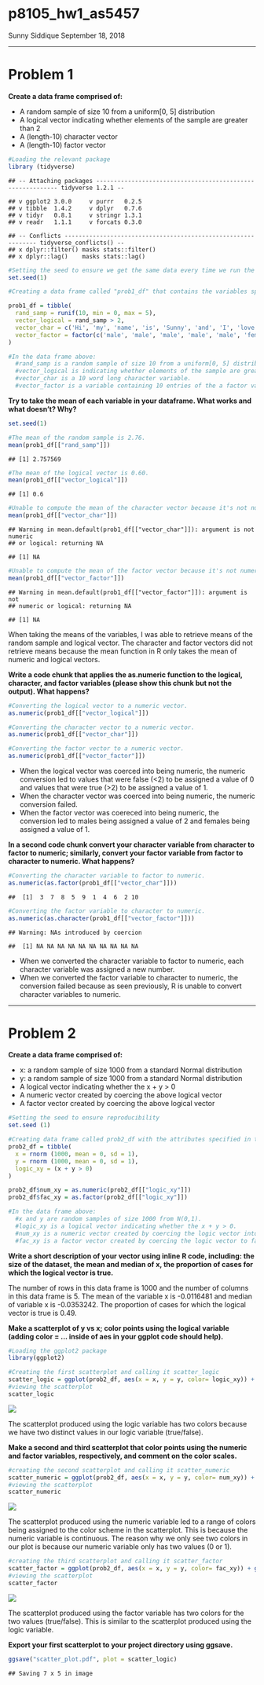 p8105\_hw1\_as5457
================
Sunny Siddique
September 18, 2018

------------------------------------------------------------------------

Problem 1
=========

**Create a data frame comprised of:**

-   A random sample of size 10 from a uniform\[0, 5\] distribution
-   A logical vector indicating whether elements of the sample are greater than 2
-   A (length-10) character vector
-   A (length-10) factor vector

``` r
#Loading the relevant package
library (tidyverse)
```

    ## -- Attaching packages ----------------------------------------------------------- tidyverse 1.2.1 --

    ## v ggplot2 3.0.0     v purrr   0.2.5
    ## v tibble  1.4.2     v dplyr   0.7.6
    ## v tidyr   0.8.1     v stringr 1.3.1
    ## v readr   1.1.1     v forcats 0.3.0

    ## -- Conflicts -------------------------------------------------------------- tidyverse_conflicts() --
    ## x dplyr::filter() masks stats::filter()
    ## x dplyr::lag()    masks stats::lag()

``` r
#Setting the seed to ensure we get the same data every time we run the code
set.seed(1)

#Creating a data frame called "prob1_df" that contains the variables specified in the prompt.

prob1_df = tibble(
  rand_samp = runif(10, min = 0, max = 5),
  vector_logical = rand_samp > 2,
  vector_char = c('Hi', 'my', 'name', 'is', 'Sunny', 'and', 'I', 'love', 'chicken', 'wings'),
  vector_factor = factor(c('male', 'male', 'male', 'male', 'male', 'female', 'female', 'female', 'female', 'female'))
)

#In the data frame above:
  #rand_samp is a random sample of size 10 from a uniform[0, 5] distribution.
  #vector_logical is indicating whether elements of the sample are greater than 2.
  #vector_char is a 10 word long character variable.
  #vector_factor is a variable containing 10 entries of the a factor variable, male or female. 
```

**Try to take the mean of each variable in your dataframe. What works and what doesn’t? Why?**

``` r
set.seed(1)

#The mean of the random sample is 2.76.
mean(prob1_df[["rand_samp"]])
```

    ## [1] 2.757569

``` r
#The mean of the logical vector is 0.60.
mean(prob1_df[["vector_logical"]])
```

    ## [1] 0.6

``` r
#Unable to compute the mean of the character vector because it's not numeric or logical.
mean(prob1_df[["vector_char"]])
```

    ## Warning in mean.default(prob1_df[["vector_char"]]): argument is not numeric
    ## or logical: returning NA

    ## [1] NA

``` r
#Unable to compute the mean of the factor vector because it's not numeric or logical.
mean(prob1_df[["vector_factor"]])
```

    ## Warning in mean.default(prob1_df[["vector_factor"]]): argument is not
    ## numeric or logical: returning NA

    ## [1] NA

When taking the means of the variables, I was able to retrieve means of the random sample and logical vector. The character and factor vectors did not retrieve means because the mean function in R only takes the mean of numeric and logical vectors.

**Write a code chunk that applies the as.numeric function to the logical, character, and factor variables (please show this chunk but not the output). What happens?**

``` r
#Converting the logical vector to a numeric vector.
as.numeric(prob1_df[["vector_logical"]])

#Converting the character vector to a numeric vector.
as.numeric(prob1_df[["vector_char"]])

#Converting the factor vector to a numeric vector.
as.numeric(prob1_df[["vector_factor"]])
```

-   When the logical vector was coerced into being numeric, the numeric conversion led to values that were false (&lt;2) to be assigned a value of 0 and values that were true (&gt;2) to be assigned a value of 1.
-   When the character vector was coerced into being numeric, the numeric conversion failed.
-   When the factor vector was coereced into being numeric, the conversion led to males being assigned a value of 2 and females being assigned a value of 1.

**In a second code chunk convert your character variable from character to factor to numeric; similarly, convert your factor variable from factor to character to numeric. What happens?**

``` r
#Converting the character variable to factor to numeric.
as.numeric(as.factor(prob1_df[["vector_char"]]))
```

    ##  [1]  3  7  8  5  9  1  4  6  2 10

``` r
#Converting the factor variable to character to numeric.
as.numeric(as.character(prob1_df[["vector_factor"]]))
```

    ## Warning: NAs introduced by coercion

    ##  [1] NA NA NA NA NA NA NA NA NA NA

-   When we converted the character variable to factor to numeric, each character variable was assigned a new number.
-   When we converted the factor variable to character to numeric, the conversion failed because as seen previously, R is unable to convert character variables to numeric.

------------------------------------------------------------------------

Problem 2
=========

**Create a data frame comprised of:**

-   x: a random sample of size 1000 from a standard Normal distribution
-   y: a random sample of size 1000 from a standard Normal distribution
-   A logical vector indicating whether the x + y &gt; 0
-   A numeric vector created by coercing the above logical vector
-   A factor vector created by coercing the above logical vector

``` r
#Setting the seed to ensure reproducibility
set.seed (1)

#Creating data frame called prob2_df with the attributes specified in the prompt
prob2_df = tibble(
  x = rnorm (1000, mean = 0, sd = 1),
  y = rnorm (1000, mean = 0, sd = 1),
  logic_xy = (x + y > 0)
)

prob2_df$num_xy = as.numeric(prob2_df[["logic_xy"]])
prob2_df$fac_xy = as.factor(prob2_df[["logic_xy"]])

#In the data frame above:
  #x and y are random samples of size 1000 from N(0,1).
  #logic_xy is a logical vector indicating whether the x + y > 0.
  #num_xy is a numeric vector created by coercing the logic vector into numeric.
  #fac_xy is a factor vector created by coercing the logic vector to factor.
```

**Write a short description of your vector using inline R code, including: the size of the dataset, the mean and median of x, the proportion of cases for which the logical vector is true.**

The number of rows in this data frame is 1000 and the number of columns in this data frame is 5. The mean of the variable x is -0.0116481 and median of variable x is -0.0353242. The proportion of cases for which the logical vector is true is 0.49.

**Make a scatterplot of y vs x; color points using the logical variable (adding color = ... inside of aes in your ggplot code should help).**

``` r
#Loading the ggplot2 package
library(ggplot2)

#Creating the first scatterplot and calling it scatter_logic
scatter_logic = ggplot(prob2_df, aes(x = x, y = y, color= logic_xy)) + geom_point()
#viewing the scatterplot
scatter_logic
```

![](p8105_hw1_as5457_files/figure-markdown_github/scat_logic-1.png)

The scatterplot produced using the logic variable has two colors because we have two distinct values in our logic variable (true/false).

**Make a second and third scatterplot that color points using the numeric and factor variables, respectively, and comment on the color scales.**

``` r
#creating the second scatterplot and calling it scatter_numeric
scatter_numeric = ggplot(prob2_df, aes(x = x, y = y, color= num_xy)) + geom_point()
#viewing the scatterplot
scatter_numeric
```

![](p8105_hw1_as5457_files/figure-markdown_github/scat_numeric-1.png)

The scatterplot produced using the numeric variable led to a range of colors being assigned to the color scheme in the scatterplot. This is because the numeric variable is continuous. The reason why we only see two colors in our plot is because our numeric variable only has two values (0 or 1).

``` r
#creating the third scatterplot and calling it scatter_factor
scatter_factor = ggplot(prob2_df, aes(x = x, y = y, color= fac_xy)) + geom_point()
#viewing the scatterplot
scatter_factor
```

![](p8105_hw1_as5457_files/figure-markdown_github/scat_factor-1.png)

The scatterplot produced using the factor variable has two colors for the two values (true/false). This is similar to the scatterplot produced using the logic variable.

**Export your first scatterplot to your project directory using ggsave.**

``` r
ggsave("scatter_plot.pdf", plot = scatter_logic)
```

    ## Saving 7 x 5 in image
